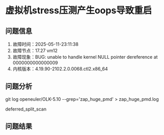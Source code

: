 # 虚拟机stress压测产生oops导致重启

## 问题信息

1. 故障时间：2025-05-11-23:11:38
2. 故障节点：17.27 vm12
3. 故障现象：BUG: unable to handle kernel NULL pointer dereference at 0000000000000009
4. 内核版本：4.19.90-2102.2.0.0068.ctl2.x86_64

## 问题分析

git log openeuler/OLK-5.10 --grep='zap_huge_pmd' > zap_huge_pmd.log

deferred_split_scan

## 问题结果

